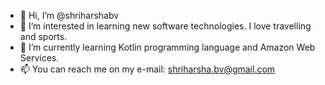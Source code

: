 - 👋 Hi, I’m @shriharshabv
- 👀 I’m interested in learning new software technologies. I love travelling and sports.
- 🌱 I’m currently learning Kotlin programming language and Amazon Web Services. 
- 📫 You can reach me on my e-mail: shriharsha.bv@gmail.com

<!---
shriharshabv/shriharshabv is a ✨ special ✨ repository because its `README.md` (this file) appears on your GitHub profile.
You can click the Preview link to take a look at your changes.
--->
